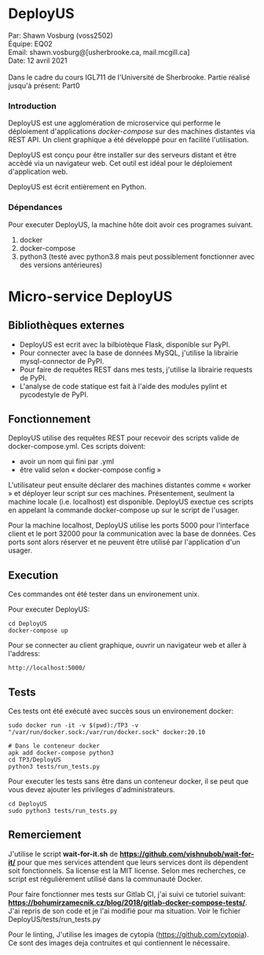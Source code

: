 # DeployUS
Par: Shawn Vosburg (voss2502)  
Équipe: EQ02  
Email: shawn.vosburg@[usherbrooke.ca, mail.mcgill.ca]  
Date: 12 avril 2021  
<br>
Dans le cadre du cours IGL711 de l'Université de Sherbrooke.
Partie réalisé jusqu'à présent: Part0

### Introduction
DeployUS est une agglomération de microservice qui performe le déploiement
d'applications *docker-compose* sur des machines distantes via REST API. Un client
graphique a été développé pour en facilité l'utilisation.   

DeployUS est conçu pour être installer sur des serveurs distant et être accèdé 
via un navigateur web. Cet outil est idéal pour le déploiement d'application web.

DeployUS est écrit entièrement en Python.

### Dépendances
Pour executer DeployUS, la machine hôte doit avoir ces programes suivant.
1. docker
2. docker-compose
3. python3 (testé avec python3.8 mais peut possiblement fonctionner avec des versions antérieures)

# Micro-service DeployUS

## Bibliothèques externes
* DeployUS est ecrit avec la bilbiotèque Flask, disponible sur PyPI.
* Pour connecter avec la base de données MySQL, j'utilise la librairie mysql-connector de PyPI.
* Pour faire de requêtes REST dans mes tests, j'utilise la librairie requests de PyPI.
* L'analyse de code statique est fait à l'aide des modules pylint et pycodestyle de PyPI.

## Fonctionnement
DeployUS utilise des requêtes REST pour recevoir des scripts valide de docker-compose.yml.
Ces scripts doivent:
* avoir un nom qui fini par .yml
* être valid selon « docker-compose config »

L'utilisateur peut ensuite déclarer des machines distantes comme « worker » et 
déployer leur script sur ces machines. Présentement, seulment la machine locale
(i.e. localhost) est disponible. DeployUS exectue ces scripts en appelant la commande
docker-compose up sur le script de l'usager.

Pour la machine localhost, DeployUS utilise les ports 5000 pour l'interface
client et le port 32000 pour la communication avec la base de données. Ces ports sont
alors réserver et ne peuvent être utilisé par l'application d'un usager.

## Execution
Ces commandes ont été tester dans un environement unix. 

Pour executer DeployUS:
```
cd DeployUS
docker-compose up
```

Pour se connecter au client graphique, ouvrir un navigateur web et aller à l'address:
```
http://localhost:5000/
```

## Tests
Ces tests ont été exécuté avec succès sous un environement docker:
```
sudo docker run -it -v $(pwd):/TP3 -v "/var/run/docker.sock:/var/run/docker.sock" docker:20.10

# Dans le conteneur docker
apk add docker-compose python3
cd TP3/DeployUS
python3 tests/run_tests.py
```

Pour executer les tests sans être dans un conteneur docker, il se peut que vous devez 
ajouter les privileges d'administrateurs.
```
cd DeployUS
sudo python3 tests/run_tests.py
```

## Remerciement
J'utilise le script **wait-for-it.sh** de **https://github.com/vishnubob/wait-for-it/** pour que mes services
attendent que leurs services dont ils dépendent soit fonctionnels. Sa license est la MIT license. Selon mes 
recherches, ce script est régulièrement utilisé dans la communauté Docker. 

Pour faire fonctionner mes tests sur Gitlab CI, j'ai suivi ce tutoriel suivant:  
**https://bohumirzamecnik.cz/blog/2018/gitlab-docker-compose-tests/**.  
J'ai repris de son code et je l'ai modifié pour ma situation. Voir le fichier 
DeployUS/tests/run_tests.py

Pour le linting, J'utilise les images de cytopia (https://github.com/cytopia). Ce sont des images deja contruites
et qui contiennent le nécessaire.
